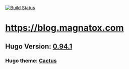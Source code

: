[![Build Status](https://drone.magnatox.com/api/badges/tonymmm1/blog.magnatox.com/status.svg?ref=refs/heads/master)](https://drone.magnatox.com/tonymmm1/blog.magnatox.com)

# <https://blog.magnatox.com>

## Hugo Version: [0.94.1](https://github.com/gohugoio/hugo/releases)

### Hugo theme: [Cactus](https://themes.gohugo.io/hugo-theme-cactus/)
